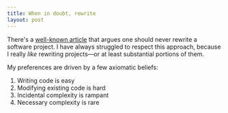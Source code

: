 ```yaml
---
title: When in doubt, rewrite
layout: post
---
```


There's a [well-known article](https://www.joelonsoftware.com/2000/04/06/things-you-should-never-do-part-i/) that argues one should never rewrite a software project.
I have always struggled to respect this approach, because I really _like_ rewriting projects—or at least substantial portions of them.

My preferences are driven by a few axiomatic beliefs:

1. Writing code is easy
2. Modifying existing code is hard
3. Incidental complexity is rampant
4. Necessary complexity is rare
